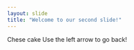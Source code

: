 ```yaml
---
layout: slide
title: "Welcome to our second slide!"
---
```

Chese cake
Use the left arrow to go back!
